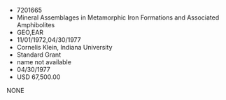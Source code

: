 * 7201665
* Mineral Assemblages in Metamorphic Iron Formations and      Associated Amphibolites
* GEO,EAR
* 11/01/1972,04/30/1977
* Cornelis Klein, Indiana University
* Standard Grant
*   name not available
* 04/30/1977
* USD 67,500.00

NONE